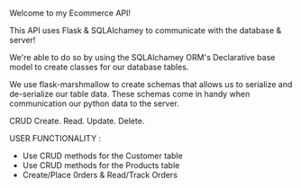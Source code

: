 Welcome to my Ecommerce API!

This API uses Flask & SQLAlchamey to communicate with the database & server!

We're able to do so by using the SQLAlchamey ORM's Declarative base model to
create classes for our database tables.

We use flask-marshmallow to create schemas that allows us to serialize and 
de-serialize our table data. These schemas come in handy when communication our
python data to the server.

CRUD
    Create.
    Read.
    Update.
    Delete.

USER FUNCTIONALITY :
   - Use CRUD methods for the Customer table
   - Use CRUD methods for the Products table
   - Create/Place 0rders & Read/Track Orders






